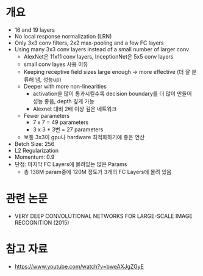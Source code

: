 # 개요
- 16 and 19 layers
- No local response normalization (LRN)
- Only 3x3 conv filters, 2x2 max-pooling and a few FC layers
- Using many 3x3 conv layers instead of a small number of larger conv
  -  AlexNet은 11x11 conv layers, InceptionNet은 5x5 conv layers
  -  small conv layes 사용 이유
    - Keeping receptive field sizes large enough -> more effective (더 잘 분류해 냄, 성능up)
    - Deeper with more non-linearities
      - activation을 많이 통과시킬수록 decision boundary를 더 많이 만들어 성능 좋음, depth 깊게 가능
      - Alexnet 대비 2배 이상 깊은 네트워크
    - Fewer parameters
      - 7 x 7 = 49 parameters
      - 3 x 3 * 3번 = 27 parameters
    - 보통 3x3이 gpu나 hardware 최적화하기에 좋은 연산
- Betch Size: 256
- L2 Regularization
- Momentum: 0.9
- 단점: 마지막 FC Layers에 몰려있는 많은 Params
  - 총 138M param중에 120M 정도가 3개의 FC Layers에 몰려 있음

# 관련 논문
- VERY DEEP CONVOLUTIONAL NETWORKS FOR LARGE-SCALE IMAGE RECOGNITION (2015)

# 참고 자료
- https://www.youtube.com/watch?v=bweAXJgZGyE
